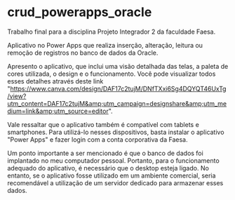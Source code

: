 # crud_powerapps_oracle

Trabalho final para a disciplina Projeto Integrador 2 da faculdade Faesa.

Aplicativo no Power Apps que realiza inserção, alteração, leitura ou remoção de registros no banco de dados da Oracle.

Apresento o aplicativo, que inclui uma visão detalhada das telas, a paleta de cores utilizada, o design e o funcionamento. Você pode visualizar todos esses detalhes através deste link "https://www.canva.com/design/DAF17c2tujM/DNfTXxi6Sg4DQYQT46UxTg/view?utm_content=DAF17c2tujM&amp;utm_campaign=designshare&amp;utm_medium=link&amp;utm_source=editor".

Vale ressaltar que o aplicativo também é compatível com tablets e smartphones. Para utilizá-lo nesses dispositivos, basta instalar o aplicativo "Power Apps" e fazer login com a conta corporativa da Faesa.

Um ponto importante a ser mencionado é que o banco de dados foi implantado no meu computador pessoal. Portanto, para o funcionamento adequado do aplicativo, é necessário que o desktop esteja ligado. No entanto, se o aplicativo fosse utilizado em um ambiente comercial, seria recomendável a utilização de um servidor dedicado para armazenar esses dados.
